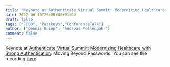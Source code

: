 ```yaml
---
title: "Keynote at Authenticate Virtual Summit: Modernizing Healthcare with Strong Authentication"
date: 2022-06-16T20:00:00+01:00
draft: false
tags: ["FIDO", "Passkeys","ConferenceTalk"]
author: ["Dennis Kniep", "Andreas Pellengahr"]
comment: false
---
```

Keynote at [Authenticate Virtual Summit: Modernizing Healthcare with Strong Authentication](https://authenticatecon.com/event/authenticate-virtual-summit-modernizing-healthcare-with-strong-authentication/): Moving Beyond Passwords. You can see the recording [here](https://www.youtube.com/watch?v=q55Jc9S7lgY)